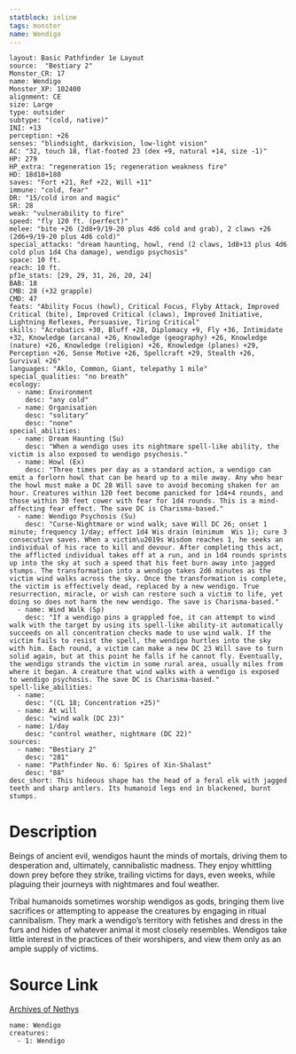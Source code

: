 ```yaml
---
statblock: inline
tags: monster
name: Wendigo
---
```

```statblock
layout: Basic Pathfinder 1e Layout
source:  "Bestiary 2"
Monster_CR: 17
name: Wendigo
Monster_XP: 102400
alignment: CE
size: Large
type: outsider
subtype: "(cold, native)"
INI: +13
perception: +26
senses: "blindsight, darkvision, low-light vision"
AC: "32, touch 18, flat-footed 23 (dex +9, natural +14, size -1)"
HP: 279
HP_extra: "regeneration 15; regeneration weakness fire"
HD: 18d10+180
saves: "Fort +21, Ref +22, Will +11"
immune: "cold, fear"
DR: "15/cold iron and magic"
SR: 28
weak: "vulnerability to fire"
speed: "fly 120 ft. (perfect)"
melee: "bite +26 (2d8+9/19-20 plus 4d6 cold and grab), 2 claws +26 (2d6+9/19-20 plus 4d6 cold)"
special_attacks: "dream haunting, howl, rend (2 claws, 1d8+13 plus 4d6 cold plus 1d4 Cha damage), wendigo psychosis"
space: 10 ft.
reach: 10 ft.
pf1e_stats: [29, 29, 31, 26, 20, 24]
BAB: 18
CMB: 28 (+32 grapple)
CMD: 47
feats: "Ability Focus (howl), Critical Focus, Flyby Attack, Improved Critical (bite), Improved Critical (claws), Improved Initiative, Lightning Reflexes, Persuasive, Tiring Critical"
skills: "Acrobatics +30, Bluff +28, Diplomacy +9, Fly +36, Intimidate +32, Knowledge (arcana) +26, Knowledge (geography) +26, Knowledge (nature) +26, Knowledge (religion) +26, Knowledge (planes) +29, Perception +26, Sense Motive +26, Spellcraft +29, Stealth +26, Survival +26"
languages: "Aklo, Common, Giant, telepathy 1 mile"
special_qualities: "no breath"
ecology:
  - name: Environment
    desc: "any cold"
  - name: Organisation
    desc: "solitary"
    desc: "none"
special_abilities:
  - name: Dream Haunting (Su)
    desc: "When a wendigo uses its nightmare spell-like ability, the victim is also exposed to wendigo psychosis."
  - name: Howl (Ex)
    desc: "Three times per day as a standard action, a wendigo can emit a forlorn howl that can be heard up to a mile away. Any who hear the howl must make a DC 28 Will save to avoid becoming shaken for an hour. Creatures within 120 feet become panicked for 1d4+4 rounds, and those within 30 feet cower with fear for 1d4 rounds. This is a mind-affecting fear effect. The save DC is Charisma-based."
  - name: Wendigo Psychosis (Su)
    desc: "Curse-Nightmare or wind walk; save Will DC 26; onset 1 minute; frequency 1/day; effect 1d4 Wis drain (minimum  Wis 1); cure 3 consecutive saves. When a victim\u2019s Wisdom reaches 1, he seeks an individual of his race to kill and devour. After completing this act, the afflicted individual takes off at a run, and in 1d4 rounds sprints up into the sky at such a speed that his feet burn away into jagged stumps. The transformation into a wendigo takes 2d6 minutes as the victim wind walks across the sky. Once the transformation is complete, the victim is effectively dead, replaced by a new wendigo. True resurrection, miracle, or wish can restore such a victim to life, yet doing so does not harm the new wendigo. The save is Charisma-based."
  - name: Wind Walk (Sp)
    desc: "If a wendigo pins a grappled foe, it can attempt to wind walk with the target by using its spell-like ability-it automatically succeeds on all concentration checks made to use wind walk. If the victim fails to resist the spell, the wendigo hurtles into the sky with him. Each round, a victim can make a new DC 23 Will save to turn solid again, but at this point he falls if he cannot fly. Eventually, the wendigo strands the victim in some rural area, usually miles from where it began. A creature that wind walks with a wendigo is exposed to wendigo psychosis. The save DC is Charisma-based."
spell-like_abilities:
  - name:
    desc: "(CL 18; Concentration +25)"
  - name: At will
    desc: "wind walk (DC 23)"
  - name: 1/day
    desc: "control weather, nightmare (DC 22)"
sources:
  - name: "Bestiary 2"
    desc: "281"
  - name: "Pathfinder No. 6: Spires of Xin-Shalast"
    desc: "88"
desc_short: This hideous shape has the head of a feral elk with jagged teeth and sharp antlers. Its humanoid legs end in blackened, burnt stumps.
```
# Description
Beings of ancient evil, wendigos haunt the minds of mortals, driving them to desperation and, ultimately, cannibalistic madness. They enjoy whittling down prey before they strike, trailing victims for days, even weeks, while plaguing their journeys with nightmares and foul weather.

Tribal humanoids sometimes worship wendigos as gods, bringing them live sacrifices or attempting to appease the creatures by engaging in ritual cannibalism. They mark a wendigo’s territory with fetishes and dress in the furs and hides of whatever animal it most closely resembles. Wendigos take little interest in the practices of their worshipers, and view them only as an ample supply of victims.
# Source Link
[Archives of Nethys](https://aonprd.com/MonsterDisplay.aspx?ItemName=Wendigo)
```encounter-table
name: Wendigo
creatures:
  - 1: Wendigo
```
